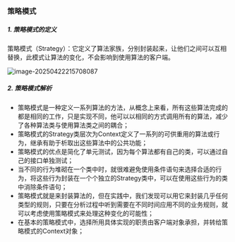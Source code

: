 ### 策略模式

##### 1. 策略模式的定义

策略模式（Strategy）：它定义了算法家族，分别封装起来，让他们之间可以互相替换，此模式让算法的变化，不会影响到使用算法的客户端。

![image-20250422215708087](D:\学习\设计模式\code\designPattern\doc\images\image-20250422215708087.png)

##### 2. 策略模式解析

- 策略模式是一种定义一系列算法的方法，从概念上来看，所有这些算法完成的都是相同的工作，只是实现不同，他可以以相同的方式调用所有的算法，减少了各种算法类与使用算法类之间的耦合；
- 策略模式的Strategy类层次为Context定义了一系列的可供重用的算法或行为，继承有助于析取出这些算法中的公共功能；
- 策略模式的优点是简化了单元测试，因为每个算法都有自己的类，可以通过自己的接口单独测试；
- 当不同的行为堆砌在一个类中时，就很难避免使用条件语句来选择合适的行为，将这些行为封装在一个个独立的Strategy类中，可以在使用这些行为的类中消除条件语句；
- 策略模式就是来封装算法的，但在实践中，我们发现可以用它来封装几乎任何类型的规则，只要在分析过程中听到需要在不同时间应用不同的业务规则，就可以考虑使用策略模式来处理这种变化的可能性；
- 在基本的策略模式中，选择所用具体实现的职责由客户端对象承担，并转给策略模式的Context对象；